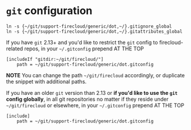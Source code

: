 # `git` configuration

```shell
ln -s {~/git/support-firecloud/generic/dot,~/}.gitignore_global
ln -s {~/git/support-firecloud/generic/dot,~/}.gitattributes_global
```

If you have `git` 2.13+ and you'd like to restrict the `git` config to firecloud-related repos,
in your `~/.gitconfig` prepend AT THE TOP

```
[includeIf "gitdir:~/git/firecloud/"]
    path = ~/git/support-firecloud/generic/dot.gitconfig
```

**NOTE** You can change the path `~/git/firecloud` accordingly, or duplicate the snippet with additional paths.

If you have an older `git` version than 2.13 or **if you'd like to use the `git` config globally**,
in all git repositories no matter if they reside under `~/git/firecloud` or elsewhere,
in your `~/.gitconfig` prepend AT THE TOP

```
[include]
    path = ~/git/support-firecloud/generic/dot.gitconfig
```
